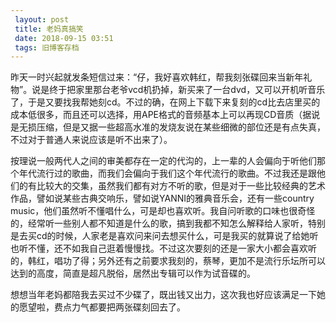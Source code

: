 ```yaml
---
 layout: post
 title: 老妈真搞笑
 date: 2018-09-15 03:51
 tags: 旧博客存档
---
```

昨天一时兴起就发条短信过来：“仔，我好喜欢韩红，帮我刻张碟回来当新年礼物”。说是终于把家里那台老爷vcd机扔掉，新买来了一台dvd，又可以开机听音乐了，于是又要找我帮她刻cd。不过的确，在网上下载下来复刻的cd比去店里买的成本低很多，而且还可以选择，用APE格式的音频基本上可以再现CD音质（据说是无损压缩，但是又据一些超高水准的发烧友说在某些细微的部位还是有点失真，不过对于普通人来说应该是听不出来了）。



按理说一般两代人之间的审美都存在一定的代沟的，上一辈的人会偏向于听他们那个年代流行过的歌曲，而我们会偏向于我们这个年代流行的歌曲。不过我还是跟他们的有比较大的交集，虽然我们都有对方不听的歌，但是对于一些比较经典的艺术作品，譬如说某些古典交响乐，譬如说YANNI的雅典音乐会，还有一些country
music，他们虽然听不懂唱什么，可是却也喜欢听。我自问听歌的口味也很奇怪的，经常听一些别人都不知道是什么的歌，搞到我都不知怎么解释给人家听，特别是去买cd的时候，人家老是喜欢问来问去想买什么，可是我买的就算说了给她听也听不懂，还不如我自己逛着慢慢找。不过这次要刻的还是一家大小都会喜欢听的，韩红，唱功了得；另外还有之前要求我刻的，蔡琴，更加不是流行乐坛所可以达到的高度，简直是超凡脱俗，居然出专辑可以作为试音碟的。



想想当年老妈都陪我去买过不少碟了，既出钱又出力，这次我也好应该满足一下她的愿望啦，费点力气都要把两张碟刻回去了。

